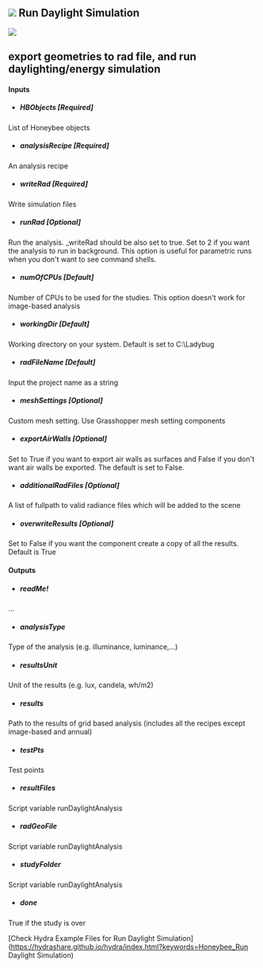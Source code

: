 ## ![](../../images/icons/Run_Daylight_Simulation.png) Run Daylight Simulation

![](../../images/components/Run_Daylight_Simulation.png)

export geometries to rad file, and run daylighting/energy simulation - 

#### Inputs
* ##### HBObjects [Required]
List of Honeybee objects
* ##### analysisRecipe [Required]
An analysis recipe
* ##### writeRad [Required]
Write simulation files
* ##### runRad [Optional]
Run the analysis. _writeRad should be also set to true. Set to 2 if you want the analysis to run in background. This option is useful for parametric runs when you don't want to see command shells.
* ##### numOfCPUs [Default]
Number of CPUs to be used for the studies. This option doesn't work for image-based analysis
* ##### workingDir [Default]
Working directory on your system. Default is set to C:\Ladybug
* ##### radFileName [Default]
Input the project name as a string
* ##### meshSettings [Optional]
Custom mesh setting. Use Grasshopper mesh setting components
* ##### exportAirWalls [Optional]
Set to True if you want to export air walls as surfaces and False if you don't want air walls be exported.  The default is set to False.
* ##### additionalRadFiles [Optional]
A list of fullpath to valid radiance files which will be added to the scene
* ##### overwriteResults [Optional]
Set to False if you want the component create a copy of all the results. Default is True

#### Outputs
* ##### readMe!
...
* ##### analysisType
Type of the analysis (e.g. illuminance, luminance,...)
* ##### resultsUnit
Unit of the results (e.g. lux, candela, wh/m2)
* ##### results
Path to the results of grid based analysis (includes all the recipes except image-based and annual)
* ##### testPts
Test points
* ##### resultFiles
Script variable runDaylightAnalysis
* ##### radGeoFile
Script variable runDaylightAnalysis
* ##### studyFolder
Script variable runDaylightAnalysis
* ##### done
True if the study is over


[Check Hydra Example Files for Run Daylight Simulation](https://hydrashare.github.io/hydra/index.html?keywords=Honeybee_Run Daylight Simulation)